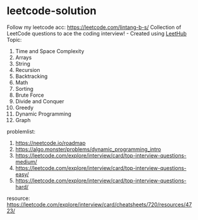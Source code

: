 # leetcode-solution
Follow my leetcode acc: https://leetcode.com/lintang-b-s/
Collection of LeetCode questions to ace the coding interview! - Created using [LeetHub](https://github.com/QasimWani/LeetHub)
Topic:
1. Time and Space Complexity
2. Arrays
3. String
4. Recursion
5. Backtracking
6. Math
7. Sorting
8. Brute Force
9. Divide and Conquer
10. Greedy
11. Dynamic Programming
12. Graph

problemlist:
1. https://neetcode.io/roadmap
2. https://algo.monster/problems/dynamic_programming_intro
3. https://leetcode.com/explore/interview/card/top-interview-questions-medium/
5. https://leetcode.com/explore/interview/card/top-interview-questions-easy/
6. https://leetcode.com/explore/interview/card/top-interview-questions-hard/

resource:
https://leetcode.com/explore/interview/card/cheatsheets/720/resources/4723/
